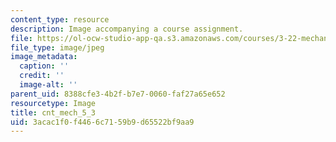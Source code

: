 ```yaml
---
content_type: resource
description: Image accompanying a course assignment.
file: https://ol-ocw-studio-app-qa.s3.amazonaws.com/courses/3-22-mechanical-behavior-of-materials-spring-2008/3acac1f0f4466c7159b9d65522bf9aa9_cnt_mech_5_3.jpg
file_type: image/jpeg
image_metadata:
  caption: ''
  credit: ''
  image-alt: ''
parent_uid: 8388cfe3-4b2f-b7e7-0060-faf27a65e652
resourcetype: Image
title: cnt_mech_5_3
uid: 3acac1f0-f446-6c71-59b9-d65522bf9aa9
---
```

